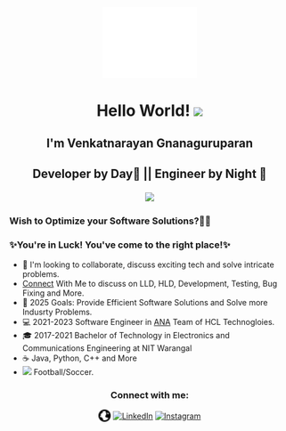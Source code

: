 <p align = "center"> <a href="https://vnkt777.nicepage.io"><img src="GB Bold VNG Final.gif" width="170px"></a>

# <p align="center">  Hello World! <img src="https://media.giphy.com/media/hvRJCLFzcasrR4ia7z/giphy.gif" width="25px">
## <p align="center"> I'm Venkatnarayan Gnanaguruparan 
## <p align="center"> Developer by Day🌅 || Engineer by Night 🌇
<p align="center"> <img src="exp1font.gif" width="350" >

### Wish to Optimize your Software Solutions?🧞‍♂️  
### ✨You're in Luck! You've come to the right place!✨


- 🤝 I'm looking to collaborate, discuss exciting tech and solve intricate problems.
- <a href="https://linkedin.com/in/venkatng">Connect</a> With Me to discuss on LLD, HLD, Development, Testing, Bug Fixing and More. 
- 🎯 2025 Goals: Provide Efficient Software Solutions and Solve more Indusrty Problems.
- 💻 2021-2023 Software Engineer in <a href="https://www.hclindustrysaas.com/telecom-5g/augmented-network-automation">ANA</a> Team of HCL Technogloies.
- 🎓 2017-2021 Bachelor of Technology in Electronics and Communications Engineering at NIT Warangal 
- ☕ Java, Python, C++ and More
- <img src="Arsenal.png" width="20px"> Football/Soccer.


### <p align="center"> Connect with me: 

<p align = "center">
<a href="https://gvenkatn.github.io/portfolio/contact.html"><img align="center" alt="Website" width="22px" src="https://raw.githubusercontent.com/iconic/open-iconic/master/svg/globe.svg" /></a>
<a href="https://linkedin.com/in/venkatng"><img align="center" alt="LinkedIn" width="22px" src="https://cdn.jsdelivr.net/npm/simple-icons@v3/icons/linkedin.svg" /></a>
<a href="https://instagram.com/gvenkatnarayan"><img align="center" alt="Instagram" width="22px" src="https://cdn.jsdelivr.net/npm/simple-icons@v3/icons/instagram.svg" /></a>


<br/>
</br>
